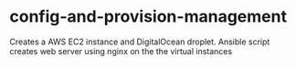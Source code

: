 # config-and-provision-management
Creates a AWS EC2 instance and DigitalOcean droplet. Ansible script creates web server using nginx on the the virtual instances 
